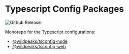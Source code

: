 # Typescript Config Packages

![Github Release](https://img.shields.io/github/v/release/wildpeaks/packages-typescript-config.svg?label=Release&logo=github&logoColor=eceff4&colorA=4c566a&colorB=11abfb)

Monorepo for the Typescript configurations:
 - [@wildpeaks/tsconfig-node](packages/tsconfig-node/README.md)
 - [@wildpeaks/tsconfig-web](packages/tsconfig-web/README.md)
